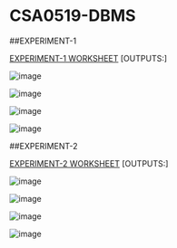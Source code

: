 # CSA0519-DBMS
##EXPERIMENT-1

[EXPERIMENT-1 WORKSHEET](https://github.com/arbazsherief/CSA0519-DBMS/blob/main/experiment_1.txt)
[OUTPUTS:]

![image](https://user-images.githubusercontent.com/113408671/191518375-11062c97-e092-4bb5-92bb-49e79ff40907.png)

![image](https://user-images.githubusercontent.com/113408671/191520085-26ca7b76-7b6f-4e28-a411-a0143a21bea0.png)

![image](https://user-images.githubusercontent.com/113408671/191520247-5c1ca36e-de7b-4ee5-b655-370d6d24cb08.png)

![image](https://user-images.githubusercontent.com/113408671/191520390-12b69235-0355-42f0-afb2-0f95aa0dc4c0.png)

##EXPERIMENT-2

[EXPERIMENT-2 WORKSHEET](https://github.com/arbazsherief/CSA0519-DBMS/blob/main/Experiment-2.txt)
[OUTPUTS:]

![image](https://user-images.githubusercontent.com/113408671/191521448-644b1356-85e9-4d6f-adbf-400e18153669.png)

![image](https://user-images.githubusercontent.com/113408671/191521585-f18da9b4-dadc-4eee-8e58-f9423ad3389d.png)

![image](https://user-images.githubusercontent.com/113408671/191521717-ac242811-d8bd-41ad-8801-aa4b4b521b3c.png)

![image](https://user-images.githubusercontent.com/113408671/191521908-25306259-8c6b-4c90-8aea-235857dd7f83.png)
